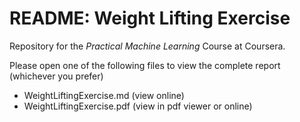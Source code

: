 README: Weight Lifting Exercise
===============================

Repository for the *Practical Machine Learning* Course at Coursera.

Please open one of the following files to view the complete report (whichever you prefer)

* WeightLiftingExercise.md (view online)
* WeightLiftingExercise.pdf (view in pdf viewer or online)